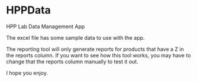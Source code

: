 # HPPData
HPP Lab Data Management App

The excel file has some sample data to use with the app.

The reporting tool will only generate reports for products that have a Z in the reports column. If you want to see how this tool works, you may have to change that 
the reports column manually to test it out. 

I hope you enjoy. 

